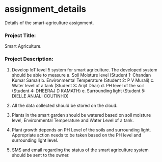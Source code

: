 # assignment_details
Details of the smart-agriculture assignment. 

### Project Title:
Smart Agriculture.

### Project Description: 
1. Develop IoT level 5 system for smart agriculture. The developed system should be able to  measure
a. Soil Moisture level (Student 1: Chandan Kumar Samal)
b. Environmental Temperature (Student 2: P V Murali)
c. Water level of a tank (Student 3: Arijit Dhar)
d. PH level of the soil (Student 4: DHEERAJ D KAMATH)
e. Surrounding light (Student 5: DIELLE ANJALI COUTINHO)

2. All the data collected should be stored on the cloud.
3. Plants in the smart garden should be watered based on soil moisture level, Environmental Temperature and Water Level of a tank.
4. Plant growth depends on PH Level of the soils and surrounding light. Appropriate action needs to be taken based on the PH level and surrounding light level.
5. SMS and email regarding the status of the smart agriculture system should be sent to the owner.